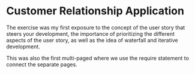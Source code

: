 Customer Relationship Application
=====================================
The exercise was my first exposure to the concept of the user story that steers your development, the importance of 
prioritizing the different aspects of the user story, as well as the idea of waterfall and iterative development.

This was also the first multi-paged where we use the require statement to connect the separate pages.
